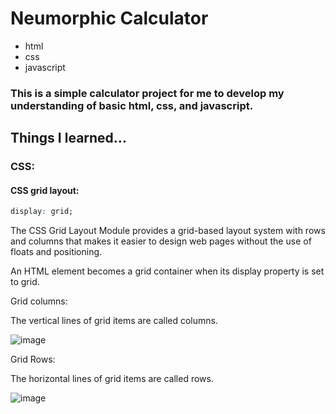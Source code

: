 # Neumorphic Calculator 

* html
* css
* javascript

### This is a simple calculator project for me to develop my understanding of basic html, css, and javascript.

## Things I learned...
### CSS:

#### CSS grid layout:

```css
display: grid;
```
The CSS Grid Layout Module provides a grid-based layout system with rows and columns that makes it easier to design web pages without the use of floats and positioning.

An HTML element becomes a grid container when its display property is set to grid.

Grid columns:

The vertical lines of grid items are called columns.

![image](https://user-images.githubusercontent.com/80989544/160334947-609d94f5-46d0-4823-a5ea-0de26863c6da.png)

Grid Rows:

The horizontal lines of grid items are called rows.

![image](https://user-images.githubusercontent.com/80989544/160335086-1f72b666-4020-4abe-848d-695b65e7c06d.png)





